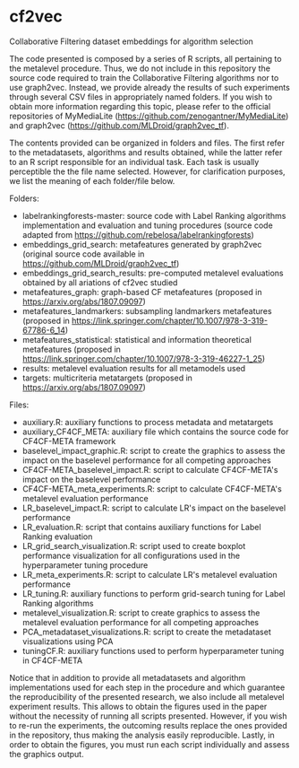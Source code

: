 # cf2vec
Collaborative Filtering dataset embeddings for algorithm selection

The code presented is composed by a series of R scripts, all pertaining to the metalevel procedure. Thus, we do not include in this repository the source code required to train the Collaborative Filtering algorithms nor to use graph2vec. Instead, we provide already the results of such experiments through several CSV files in appropriately named folders. If you wish to obtain more information regarding this topic, please refer to the official repositories of MyMediaLite (https://github.com/zenogantner/MyMediaLite) and graph2vec (https://github.com/MLDroid/graph2vec_tf).

The contents provided can be organized in folders and files. The first refer to the metadatasets, algorithms and results obtained, while the latter refer to an R script responsible for an individual task. Each task is usually perceptible the the file name selected. However, for clarification purposes, we list the meaning of each folder/file below.

Folders:
- labelrankingforests-master: source code with Label Ranking algorithms implementation and evaluation and tuning procedures (source code adapted from https://github.com/rebelosa/labelrankingforests)
- embeddings_grid_search: metafeatures generated by graph2vec (original source code available in https://github.com/MLDroid/graph2vec_tf)
- embeddings_grid_search_results: pre-computed metalevel evaluations obtained by all ariations of cf2vec studied
- metafeatures_graph: graph-based CF metafeatures (proposed in https://arxiv.org/abs/1807.09097)
- metafeatures_landmarkers: subsampling landmarkers metafeatures (proposed in https://link.springer.com/chapter/10.1007/978-3-319-67786-6_14)
- metafeatures_statistical: statistical and information theoretical metafeatures (proposed in https://link.springer.com/chapter/10.1007/978-3-319-46227-1_25)
- results: metalevel evaluation results for all metamodels used
- targets: multicriteria metatargets (proposed in https://arxiv.org/abs/1807.09097)

Files:
- auxiliary.R: auxiliary functions to process metadata and metatargets
- auxiliary_CF4CF_META: auxiliary file which contains the source code for CF4CF-META framework 
- baselevel_impact_graphic.R: script to create the graphics to assess the impact on the baselevel performance for all competing approaches
- CF4CF-META_baselevel_impact.R: script to calculate CF4CF-META's impact on the baselevel performance
- CF4CF-META_meta_experiments.R: script to calculate CF4CF-META's metalevel evaluation performance
- LR_baselevel_impact.R: script to calculate LR's impact on the baselevel performance
- LR_evaluation.R: script that contains auxiliary functions for Label Ranking evaluation
- LR_grid_search_visualization.R: script used to create boxplot performance visualization for all configurations used in the hyperparameter tuning procedure
- LR_meta_experiments.R: script to calculate LR's metalevel evaluation performance
- LR_tuning.R: auxiliary functions to perform grid-search tuning for Label Ranking algorithms
- metalevel_visualization.R: script to create graphics to assess the metalevel evaluation performance for all competing approaches
- PCA_metadataset_visualizations.R: script to create the metadataset visualizations using PCA
- tuningCF.R: auxiliary functions used to perform hyperparameter tuning in CF4CF-META

Notice that in addition to provide all metadatasets and algorithm implementations used for each step in the procedure and which guarantee the reproducibility of the presented research, we also include all metalevel experiment results. This allows to obtain the figures used in the paper without the necessity of running all scripts presented. However, if you wish to re-run the experiments, the outcoming results replace the ones provided in the repository, thus making the analysis easily reproducible. Lastly, in order to obtain the figures, you must run each script individually and assess the graphics output. 

